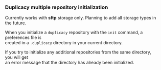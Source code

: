 ### Duplicacy multiple repository initialization
Currently works with **sftp** storage only. Planning to add all storage types in the future.  

When you initialize a `duplicacy` repository with the `init` command, a preferences file is   
created in a `.duplicacy` directory in your current directory.

If you try to initialize any additional repositories from the same directory, you will get   
an error message that the directory has already been initialized.
